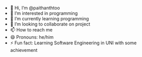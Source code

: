 - 👋 Hi, I’m @paithanthtoo
- 👀 I’m interested in programming
- 🌱 I’m currently learning programming
- 💞️ I’m looking to collaborate on project
- 📫 How to reach me 
- 😄 Pronouns: he/him
- ⚡ Fun fact: Learning Software Engineering in UNI with some achievement

<!---
paithanthtoo/paithanthtoo is a ✨ special ✨ repository because its `README.md` (this file) appears on your GitHub profile.
You can click the Preview link to take a look at your changes.
--->
